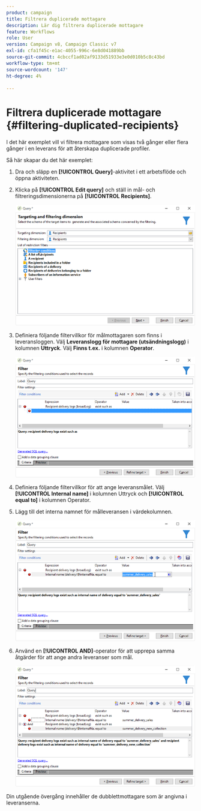 ```yaml
---
product: campaign
title: Filtrera duplicerade mottagare
description: Lär dig filtrera duplicerade mottagare
feature: Workflows
role: User
version: Campaign v8, Campaign Classic v7
exl-id: cfa1f45c-e1ac-4055-996c-6e8d041889bb
source-git-commit: 4cbccf1ad02af9133d51933e3e0d010b5c8c43bd
workflow-type: tm+mt
source-wordcount: '147'
ht-degree: 4%

---
```


# Filtrera duplicerade mottagare {#filtering-duplicated-recipients}



I det här exemplet vill vi filtrera mottagare som visas två gånger eller flera gånger i en leverans för att återskapa duplicerade profiler.

Så här skapar du det här exemplet:

1. Dra och släpp en **[!UICONTROL Query]**-aktivitet i ett arbetsflöde och öppna aktiviteten.
1. Klicka på **[!UICONTROL Edit query]** och ställ in mål- och filtreringsdimensionerna på **[!UICONTROL Recipients]**.

   ![](assets/query_recipients_1.png)

1. Definiera följande filtervillkor för målmottagaren som finns i leveransloggen. Välj **Leveranslogg för mottagare (utsändningslogg)** i kolumnen **Uttryck**. Välj **Finns t.ex.** i kolumnen **Operator**.

   ![](assets/query_recipients_2.png)

1. Definiera följande filtervillkor för att ange leveransmålet. Välj **[!UICONTROL Internal name]** i kolumnen Uttryck och **[!UICONTROL equal to]** i kolumnen Operator.
1. Lägg till det interna namnet för målleveransen i värdekolumnen.

   ![](assets/query_recipients_3.png)

1. Använd en **[!UICONTROL AND]**-operator för att upprepa samma åtgärder för att ange andra leveranser som mål.

   ![](assets/query_recipients_4.png)

Din utgående övergång innehåller de dubblettmottagare som är angivna i leveranserna.
